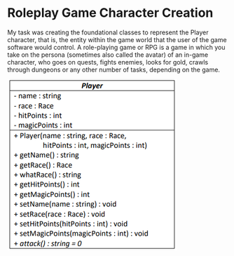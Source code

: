 # Roleplay Game Character Creation

My task was creating the foundational classes to represent the Player character, that is, the
entity within the game world that the user of the game software would control. A role-playing game or
RPG is a game in which you take on the persona (sometimes also called the avatar) of an in-game
character, who goes on quests, fights enemies, looks for gold, crawls through dungeons or any other
number of tasks, depending on the game.

![Player UML](https://github.com/miacsilva/Roleplay-Game-Character-Creation-/blob/main/assets/PLAYER%20UML.png)
